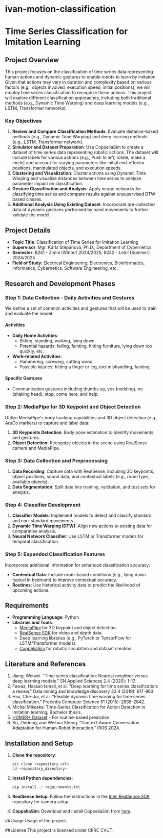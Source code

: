 # ivan-motion-classification
# Time Series Classification for Imitation Learning

## Project Overview
This project focuses on the classification of time series data representing human actions and dynamic gestures to enable robots to learn by imitation. Given that actions may vary in duration and complexity based on various factors (e.g., objects involved, execution speed, initial positions), we will employ time series classification to recognize these actions. This project will explore different classification approaches, including both traditional methods (e.g., Dynamic Time Warping) and deep learning models (e.g., LSTM, Transformer networks).

### Key Objectives
1. **Review and Compare Classification Methods**: Evaluate distance-based methods (e.g., Dynamic Time Warping) and deep learning methods (e.g., LSTM, Transformer network).
2. **Simulator and Dataset Preparation**: Use CoppeliaSim to create a dataset of time series data representing robotic actions. The dataset will include labels for various actions (e.g., Push to left, rotate, make a circle) and account for varying parameters like initial end-effector positions, manipulated objects, and execution speeds.
3. **Clustering and Visualization**: Cluster actions using Dynamic Time Warping and visualize distances between time series to analyze parameter impact on classification.
4. **Gesture Classification and Analysis**: Apply neural networks for classifying time series and compare results against unsupervised DTW-based classes.
5. **Additional Analysis Using Existing Dataset**: Incorporate pre-collected data of dynamic gestures performed by hand movements to further validate the model.

## Project Details
- **Topic Title**: Classification of Time Series for Imitation Learning
- **Supervisor**: Mgr. Karla Štěpánová, Ph.D., Department of Cybernetics
- **Semester**: B241 - Zimní (Winter) 2024/2025; B242 - Letní (Summer) 2024/2025
- **Field of Study**: Electrical Engineering, Electronics, Bioinformatics, Informatics, Cybernetics, Software Engineering, etc.

## Research and Development Phases

### Step 1: Data Collection - Daily Activities and Gestures
We define a set of common activities and gestures that will be used to train and evaluate the model:

#### Activities
- **Daily Home Activities**: 
  - Sitting, standing, walking, lying down.
  - Potential hazards: falling, fainting, hitting furniture, lying down too quickly, etc.
- **Work-related Activities**:
  - Hammering, screwing, cutting wood.
  - Possible injuries: hitting a finger or leg, tool mishandling, fainting.
  
#### Specific Gestures
- Communication gestures including thumbs up, yes (nodding), no (shaking head), stop, come here, and help.

### Step 2: MediaPipe for 3D Keypoint and Object Detection
Utilize MediaPipe's body tracking capabilities and 3D object detection (e.g., AruCo markers) to capture and label data:
1. **3D Keypoints Detection**: Body pose estimation to identify movements and gestures.
2. **Object Detection**: Recognize objects in the scene using RealSense camera and MediaPipe.

### Step 3: Data Collection and Preprocessing
1. **Data Recording**: Capture data with RealSense, including 3D keypoints, object positions, sound data, and contextual labels (e.g., room type, available objects).
2. **Data Segmentation**: Split data into training, validation, and test sets for analysis.

### Step 4: Classifier Development
1. **Classifier Models**: Implement models to detect and classify standard and non-standard movements.
2. **Dynamic Time Warping (DTW)**: Align new actions to existing data for comparative analysis.
3. **Neural Network Classifier**: Use LSTM or Transformer models for temporal classification.

### Step 5: Expanded Classification Features
Incorporate additional information for enhanced classification accuracy:
- **Contextual Data**: Include room-based conditions (e.g., lying down typical in bedroom) to improve contextual accuracy.
- **Routines**: Use historical activity data to predict the likelihood of upcoming actions.

## Requirements
- **Programming Language**: Python
- **Libraries and Tools**:
  - [MediaPipe](https://google.github.io/mediapipe/solutions/pose.html) for 3D keypoint and object detection.
  - [RealSense SDK](https://github.com/IntelRealSense/librealsense) for video and depth data.
  - Deep learning libraries (e.g., PyTorch or TensorFlow for LSTM/Transformer models).
  - [CoppeliaSim](https://www.coppeliarobotics.com/) for robotic simulation and dataset creation.

## Literature and References
1. Jiang, Weiwei. "Time series classification: Nearest neighbor versus deep learning models." SN Applied Sciences 2.4 (2020): 1-17.
2. Fawaz, Hassan Ismail, et al. "Deep learning for time series classification: a review." Data mining and knowledge discovery 33.4 (2019): 917-963.
3. Hsu, Che-Jui, et al. "Flexible dynamic time warping for time series classification." Procedia Computer Science 51 (2015): 2838-2842.
4. Michal Mikeska: Time-Series Classification for Action Detection in Imitation learning, Bachelor thesis.
5. [HOMER+ Dataset](https://github.com/GT-RAIL/rail_tasksim/tree/homer/routines) - For routine-based prediction.
6. Su, Zhidong, and Weihua Sheng. "Context-Aware Conversation Adaptation for Human-Robot Interaction." IROS 2024.

## Installation and Setup

1. **Clone the repository**:
   ```bash
   git clone <repository_url>
   cd <repository_directory>

2. **Install Python dependencies**:
    ```bash
    pip install -r requirements.txt

3. **RealSense Setup**:
    Follow the instructions in the [Intel RealSense SDK](https://github.com/IntelRealSense/librealsense) repository for camera setup.

4. **CoppeliaSim**:
    Download and install CoppeliaSim from [here](https://www.coppeliarobotics.com/).

##Usage
Usage of the project.

##License
This project is licensed under CIIRC CVUT.